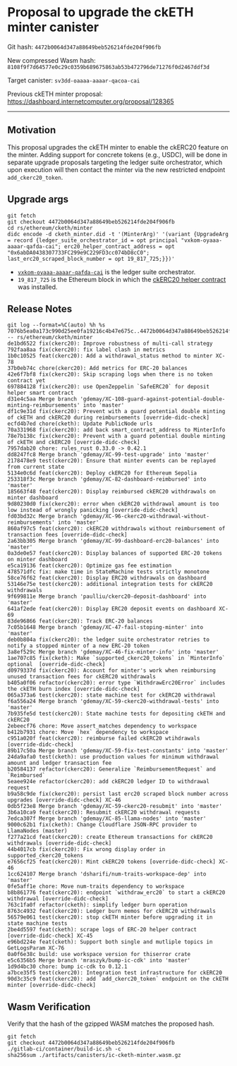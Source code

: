 # Proposal to upgrade the ckETH minter canister

Git hash: `4472b0064d347a88649beb526214fde204f906fb`

New compressed Wasm hash: `8108f9f7d64577e0c29c0359b689675863ab53b472796de71276f0d2467ddf3d`

Target canister: `sv3dd-oaaaa-aaaar-qacoa-cai`

Previous ckETH minter proposal: https://dashboard.internetcomputer.org/proposal/128365

---

## Motivation
This proposal upgrades the ckETH minter to enable the ckERC20 feature on the minter. Adding support for concrete tokens (e.g., USDC), will be done in separate upgrade proposals targeting the ledger suite orchestrator, which upon execution will then contact the minter via the new restricted endpoint `add_ckerc20_token`.


## Upgrade args

```
git fetch
git checkout 4472b0064d347a88649beb526214fde204f906fb
cd rs/ethereum/cketh/minter
didc encode -d cketh_minter.did -t '(MinterArg)' '(variant {UpgradeArg = record {ledger_suite_orchestrator_id = opt principal "vxkom-oyaaa-aaaar-qafda-cai"; erc20_helper_contract_address = opt "0x6abDA0438307733FC299e9C229FD3cc074bD8cC0"; last_erc20_scraped_block_number = opt 19_817_725;}})'
```
* [`vxkom-oyaaa-aaaar-qafda-cai`](https://dashboard.internetcomputer.org/canister/vxkom-oyaaa-aaaar-qafda-cai) is the ledger suite orchestrator.
* `19_817_725` is the Ethereum block in which the [ckERC20 helper contract](https://etherscan.io/address/0x6abDA0438307733FC299e9C229FD3cc074bD8cC0) was installed.

## Release Notes

```
git log --format=%C(auto) %h %s 7076b5ea0a173c990d25ee0fa19216c4b47e675c..4472b0064d347a88649beb526214fde204f906fb -- rs/ethereum/cketh/minter
de1bd6522 fix(ckerc20): Improve robustness of multi-call strategy
792faa8aa fix(ckerc20): fix label clash in metrics
1b0c10525 feat(ckerc20): Add a withdrawal_status method to minter XC-78
37b0eb74c chore(ckerc20): Add metrics for ERC-20 balances
42e6f7bf8 fix(ckerc20): Skip scraping logs when there is no token contract yet
697884128 fix(ckerc20): use OpenZeppelin `SafeERC20` for deposit helper smart contract
d31e4c5aa Merge branch 'gdemay/XC-108-guard-against-potential-double-minting-reimbursements' into 'master'
df1c9e31d fix(ckerc20): Prevent with a guard potential double minting of ckETH and ckERC20 during reimbursements [override-didc-check]
ecfd4b7ed chore(cketh): Update PublicNode urls
70a331968 fix(ckerc20): add back smart_contract_address to MinterInfo
78e7b138c fix(ckerc20): Prevent with a guard potential double minting of ckETH and ckERC20 [override-didc-check]
7957dab20 chore: rules_rust 0.33.0 -> 0.42.1
dd8247fc8 Merge branch 'gdemay/XC-99-test-upgrade' into 'master'
2178478e9 test(ckerc20): Ensure that minter events can be replayed from current state
5134e0c6d feat(ckerc20): Deploy ckERC20 for Ethereum Sepolia
253318f3c Merge branch 'gdemay/XC-82-dashboard-reimbursed' into 'master'
185663f48 feat(ckerc20): Display reimbursed ckERC20 withdrawals on minter dashboard
9d80230d0 fix(ckerc20): error when ckERC20 withdrawal amount is too low instead of wrongly panicking [override-didc-check]
fd03bd32c Merge branch 'gdemay/XC-96-ckerc20-withdrawal-without-reimbursements' into 'master'
860af97c5 feat(ckerc20): ckERC20 withdrawals without reimbursement of transaction fees [override-didc-check]
2a63bb305 Merge branch 'gdemay/XC-99-dashboard-erc20-balances' into 'master'
0a3de0e57 feat(ckerc20): Display balances of supported ERC-20 tokens on minter dashboard
e5ca19136 feat(ckerc20): Optimize gas fee estimation
478571dfc fix: make time in StateMachine tests strictly monotone
58ce76f62 feat(ckerc20): Display ERC20 withdrawals on dashboard
53146e75e test(ckerc20): additional integration tests for ckERC20 withdrawals
9f699811e Merge branch 'paulliu/ckerc20-deposit-dashboard' into 'master'
641af2ede feat(ckerc20): Display ERC20 deposit events on dashboard XC-69
83de96866 feat(ckerc20): Track ERC-20 balances
7c05b1648 Merge branch 'gdemay/XC-47-fail-stoping-minter' into 'master'
deb0b804a fix(ckerc20): the ledger suite orchestrator retries to notify a stopped minter of a new ERC-20 token
3a8ef529c Merge branch 'gdemay/XC-46-fix-minter-info' into 'master'
1ae707c85 fix(cketh): Make `supported_ckerc20_tokens` in `MinterInfo` optional  [override-didc-check]
d0979337d fix(ckerc20): Account for minter's work when reimbursing unused transaction fees for ckERC20 withdrawals
b405a0f06 refactor(ckerc20): error type `WithdrawErc20Error` includes the ckETH burn index [override-didc-check]
065a373a6 test(ckerc20): state machine test for ckERC20 withdrawal
f6a556a24 Merge branch 'gdemay/XC-59-ckerc20-withdrawal-tests' into 'master'
7b935fe5d test(ckerc20): State machine tests for depositing ckETH and ckERC20
2ebeecf76 chore: Move assert_matches dependency to workspace
b412b7931 chore: Move `hex` dependency to workspace
c951a020f feat(ckerc20): reimburse failed ckERC20 wtihdrawals [override-didc-check]
89b17c50a Merge branch 'gdemay/XC-59-fix-test-constants' into 'master'
24da9afa0 test(cketh): use production values for minimum withdrawal amount and ledger transaction fee
b20584137 refactor(ckerc20): Generalize `ReimbursementRequest` and `Reimbursed`
5eaee924e refactor(ckerc20): add ckERC20 ledger ID to withdrawal request
b9a58c9de fix(ckerc20): persist last erc20 scraped block number across upgrades [override-didc-check] XC-46
0db5f23e8 Merge branch 'gdemay/XC-59-ckerc20-resubmit' into 'master'
3b6a10ca9 feat(ckerc20): Resubmit ckERC20 withdrawal requests
7edca307f Merge branch 'gdemay/XC-85-llama-nodes' into 'master'
9000c62b1 fix(cketh): Change Cloudflare JSON-RPC provider to LlamaNodes (master)
f277a21cd feat(ckerc20): create Ethereum transactions for ckERC20 withdrawals [override-didc-check]
44b4017cb fix(ckerc20): Fix wrong display order in supported_ckerc20_tokens
e7656cf25 feat(ckerc20): Mint ckERC20 tokens [override-didc-check] XC-46
1cc624107 Merge branch 'dsharifi/num-traits-workspace-dep' into 'master'
0fe5aff1e chore: Move num-traits dependency to workspace
b8b861776 feat(ckerc20): endpoint `withdraw_erc20` to start a ckERC20 withdrawal [override-didc-check]
763c1fa0f refactor(cketh): simplify ledger burn operation
8763c4932 feat(ckerc20): Ledger burn memos for ckERC20 withdrawals
56579e061 test(ckerc20): stop ckETH minter before upgrading it in state machine tests
2be4d5597 feat(cketh): scrape logs of ERC-20 helper contract [override-didc-check] XC-45
e96bd224e feat(cketh): Support both single and mutliple topics in GetLogsParam XC-76
0a0f6e38c build: use workspace version for thiserror crate
e5c6356b5 Merge branch 'mraszyk/bump-ic-cdk' into 'master'
1d9d4bc30 chore: bump ic-cdk to 0.12.1
a7bce35f5 test(ckerc20): Integration test infrastructure for ckERC20
90d3c35c9 feat(ckerc20): add `add_ckerc20_token` endpoint on the ckETH minter [override-didc-check]
 ```

## Wasm Verification

Verify that the hash of the gzipped WASM matches the proposed hash.

```
git fetch
git checkout 4472b0064d347a88649beb526214fde204f906fb
./gitlab-ci/container/build-ic.sh -c
sha256sum ./artifacts/canisters/ic-cketh-minter.wasm.gz
```
